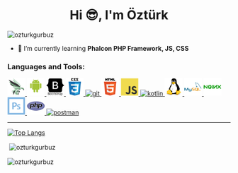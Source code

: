 <h1 align="center">Hi 😎, I'm Öztürk</h1>


<p align="left"> <img src="https://komarev.com/ghpvc/?username=ozturkgurbuz&label=Profile%20views&color=0e75b6&style=flat" alt="ozturkgurbuz" /> </p>



- 🌱 I’m currently learning **Phalcon PHP Framework, JS, CSS**

<p align="left">
</p>

<h3 align="left">Languages and Tools:</h3>
<p align="left">
 
 <a href="https://phalcon.io/" target="_blank" rel="noreferrer"> <img src="https://raw.githubusercontent.com/phalcon/assets/0eb271dd66c45c729bb64babe7b2d3bc2dabdf3d/phalcon/images/svg/phalcon-logo-300x300.svg" alt="phalcon" width="40" height="40"/> </a> <a href="https://developer.android.com" target="_blank" rel="noreferrer"> <img src="https://raw.githubusercontent.com/devicons/devicon/master/icons/android/android-original-wordmark.svg" alt="android" width="40" height="40"/> </a> <a href="https://getbootstrap.com" target="_blank" rel="noreferrer"> <img src="https://raw.githubusercontent.com/devicons/devicon/master/icons/bootstrap/bootstrap-plain-wordmark.svg" alt="bootstrap" width="40" height="40"/> </a> <a href="https://www.w3schools.com/css/" target="_blank" rel="noreferrer"> <img src="https://raw.githubusercontent.com/devicons/devicon/master/icons/css3/css3-original-wordmark.svg" alt="css3" width="40" height="40"/> </a>  <a href="https://git-scm.com/" target="_blank" rel="noreferrer"> <img src="https://www.vectorlogo.zone/logos/git-scm/git-scm-icon.svg" alt="git" width="40" height="40"/> </a> <a href="https://www.w3.org/html/" target="_blank" rel="noreferrer"> <img src="https://raw.githubusercontent.com/devicons/devicon/master/icons/html5/html5-original-wordmark.svg" alt="html5" width="40" height="40"/> </a> <a href="https://developer.mozilla.org/en-US/docs/Web/JavaScript" target="_blank" rel="noreferrer"> <img src="https://raw.githubusercontent.com/devicons/devicon/master/icons/javascript/javascript-original.svg" alt="javascript" width="40" height="40"/> </a> <a href="https://kotlinlang.org" target="_blank" rel="noreferrer"> <img src="https://www.vectorlogo.zone/logos/kotlinlang/kotlinlang-icon.svg" alt="kotlin" width="40" height="40"/> </a> <a href="https://www.linux.org/" target="_blank" rel="noreferrer"> <img src="https://raw.githubusercontent.com/devicons/devicon/master/icons/linux/linux-original.svg" alt="linux" width="40" height="40"/> </a> <a href="https://www.mysql.com/" target="_blank" rel="noreferrer"> <img src="https://raw.githubusercontent.com/devicons/devicon/master/icons/mysql/mysql-original-wordmark.svg" alt="mysql" width="40" height="40"/> </a> <a href="https://www.nginx.com" target="_blank" rel="noreferrer"> <img src="https://raw.githubusercontent.com/devicons/devicon/master/icons/nginx/nginx-original.svg" alt="nginx" width="40" height="40"/> </a> <a href="https://www.photoshop.com/en" target="_blank" rel="noreferrer"> <img src="https://raw.githubusercontent.com/devicons/devicon/master/icons/photoshop/photoshop-line.svg" alt="photoshop" width="40" height="40"/> </a> <a href="https://www.php.net" target="_blank" rel="noreferrer"> <img src="https://raw.githubusercontent.com/devicons/devicon/master/icons/php/php-original.svg" alt="php" width="40" height="40"/> </a> <a href="https://postman.com" target="_blank" rel="noreferrer"> <img src="https://www.vectorlogo.zone/logos/getpostman/getpostman-icon.svg" alt="postman" width="40" height="40"/></p>
<hr>

[![Top Langs](https://github-readme-stats-git-masterrstaa-rickstaa.vercel.app/api/top-langs?username=ozturkgurbuz&layout=compact)](https://github.com/ozturkgurbuz/github-readme-stats)

<p>&nbsp;<img align="center" src="https://github-readme-stats-git-masterrstaa-rickstaa.vercel.app/api?username=ozturkgurbuz&show_icons=true&locale=en" alt="ozturkgurbuz" /></p>
<p><img align="center" src="https://github-readme-streak-stats.herokuapp.com/?user=ozturkgurbuz&" alt="ozturkgurbuz" /></p>

